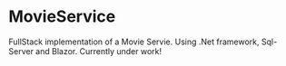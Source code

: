 # MovieService

FullStack implementation of a Movie Servie. Using .Net framework, Sql-Server and Blazor. Currently under work!
